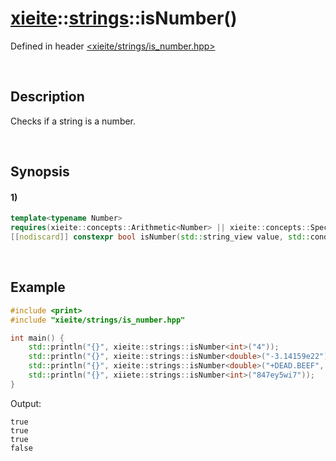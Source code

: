 # [xieite](../../xieite.md)\:\:[strings](../../strings.md)\:\:isNumber\(\)
Defined in header [<xieite/strings/is_number.hpp>](../../../include/xieite/strings/is_number.hpp)

&nbsp;

## Description
Checks if a string is a number.

&nbsp;

## Synopsis
#### 1)
```cpp
template<typename Number>
requires(xieite::concepts::Arithmetic<Number> || xieite::concepts::SpecializationOf<Number, xieite::math::BigInteger>)
[[nodiscard]] constexpr bool isNumber(std::string_view value, std::conditional_t<std::floating_point<Number>, xieite::math::SignedSize, Number> radix = 10, xieite::strings::IntegerComponents components = xieite::strings::IntegerComponents()) noexcept;
```

&nbsp;

## Example
```cpp
#include <print>
#include "xieite/strings/is_number.hpp"

int main() {
    std::println("{}", xieite::strings::isNumber<int>("4"));
    std::println("{}", xieite::strings::isNumber<double>("-3.14159e22"));
    std::println("{}", xieite::strings::isNumber<double>("+DEAD.BEEF", 16));
    std::println("{}", xiiete::strings::isNumber<int>("847ey5wi7"));
}
```
Output:
```
true
true
true
false
```
